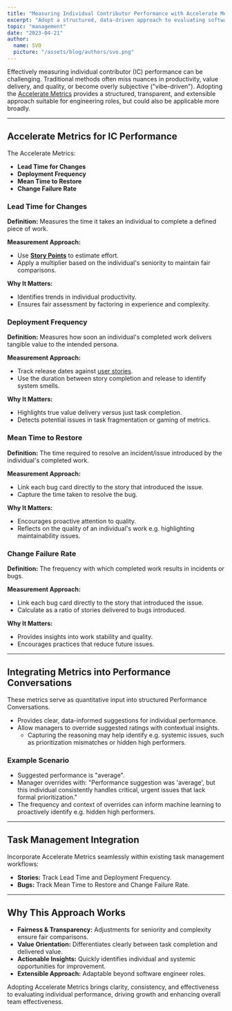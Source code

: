 ```yaml
---
title: "Measuring Individual Contributor Performance with Accelerate Metrics"
excerpt: "Adopt a structured, data-driven approach to evaluating software engineer performance using the Accelerate Metrics. Capture meaningful insights to foster transparent and effective performance conversations."
topic: "management"
date: "2023-04-21"
author:
  name: SVO
  picture: "/assets/blog/authors/svo.png"
---
```


Effectively measuring individual contributor (IC) performance can be challenging. Traditional methods often miss nuances in productivity, value delivery, and quality, or become overly subjective ("vibe-driven"). Adopting the [Accelerate Metrics](https://linearb.io/blog/accelerate-metrics) provides a structured, transparent, and extensible approach suitable for engineering roles, but could also be applicable more broadly.

---

## Accelerate Metrics for IC Performance

The Accelerate Metrics:

- **Lead Time for Changes**
- **Deployment Frequency**
- **Mean Time to Restore**
- **Change Failure Rate**

### Lead Time for Changes

**Definition:** Measures the time it takes an individual to complete a defined piece of work.

**Measurement Approach:**

- Use [**Story Points**](https://www.atlassian.com/agile/project-management/estimation) to estimate effort.
- Apply a multiplier based on the individual's seniority to maintain fair comparisons.

**Why It Matters:**

- Identifies trends in individual productivity.
- Ensures fair assessment by factoring in experience and complexity.

### Deployment Frequency

**Definition:** Measures how soon an individual's completed work delivers tangible value to the intended persona.

**Measurement Approach:**

- Track release dates against [user stories](https://www.atlassian.com/agile/project-management/user-stories).
- Use the duration between story completion and release to identify system smells.

**Why It Matters:**

- Highlights true value delivery versus just task completion.
- Detects potential issues in task fragmentation or gaming of metrics.

### Mean Time to Restore

**Definition:** The time required to resolve an incident/issue introduced by the individual's completed work.

**Measurement Approach:**

- Link each bug card directly to the story that introduced the issue.
- Capture the time taken to resolve the bug.

**Why It Matters:**

- Encourages proactive attention to quality.
- Reflects on the quality of an individual's work e.g. highlighting maintainability issues.

### Change Failure Rate

**Definition:** The frequency with which completed work results in incidents or bugs.

**Measurement Approach:**

- Link each bug card directly to the story that introduced the issue.
- Calculate as a ratio of stories delivered to bugs introduced.

**Why It Matters:**

- Provides insights into work stability and quality.
- Encourages practices that reduce future issues.

---

## Integrating Metrics into Performance Conversations

These metrics serve as quantitative input into structured Performance Conversations.

- Provides clear, data-informed suggestions for individual performance.
- Allow managers to override suggested ratings with contextual insights.
  - Capturing the reasoning may help identify e.g. systemic issues, such as prioritization mismatches or hidden high performers.

### Example Scenario

- Suggested performance is "average".
- Manager overrides with: "Performance suggestion was 'average', but this individual consistently handles critical, urgent issues that lack formal prioritization."
- The frequency and context of overrides can inform machine learning to proactively identify e.g. hidden high performers.

---

## Task Management Integration

Incorporate Accelerate Metrics seamlessly within existing task management workflows:

- **Stories:** Track Lead Time and Deployment Frequency.
- **Bugs:** Track Mean Time to Restore and Change Failure Rate.

---

## Why This Approach Works

- **Fairness & Transparency:** Adjustments for seniority and complexity ensure fair comparisons.
- **Value Orientation:** Differentiates clearly between task completion and delivered value.
- **Actionable Insights:** Quickly identifies individual and systemic opportunities for improvement.
- **Extensible Approach:** Adaptable beyond software engineer roles.

Adopting Accelerate Metrics brings clarity, consistency, and effectiveness to evaluating individual performance, driving growth and enhancing overall team effectiveness.
